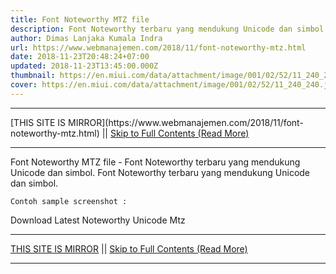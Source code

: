 ```yaml
---
title: Font Noteworthy MTZ file
description: Font Noteworthy terbaru yang mendukung Unicode dan simbol.
author: Dimas Lanjaka Kumala Indra
url: https://www.webmanajemen.com/2018/11/font-noteworthy-mtz.html
date: 2018-11-23T20:48:24+07:00
updated: 2018-11-23T13:45:00.000Z
thumbnail: https://en.miui.com/data/attachment/image/001/02/52/11_240_240.jpg
cover: https://en.miui.com/data/attachment/image/001/02/52/11_240_240.jpg
---
```


<hr/> [THIS SITE IS MIRROR](https://www.webmanajemen.com/2018/11/font-noteworthy-mtz.html) || <a href="https://www.webmanajemen.com/2018/11/font-noteworthy-mtz.html" rel="follow" class="button" id="read-more">Skip to Full Contents (Read More)</a> <hr/> Font Noteworthy MTZ file - Font Noteworthy terbaru yang mendukung Unicode dan simbol. Font Noteworthy terbaru yang mendukung Unicode dan simbol. 

    Contoh sample screenshot : 

    
    
    
    
Download Latest Noteworthy Unicode Mtz <hr/> [THIS SITE IS MIRROR](https://www.webmanajemen.com/2018/11/font-noteworthy-mtz.html) || <a href="https://www.webmanajemen.com/2018/11/font-noteworthy-mtz.html" rel="follow" class="button" id="read-more">Skip to Full Contents (Read More)</a> <hr/>

<script>document.addEventListener('DOMContentLoaded', function () {
  //dom is fully loaded, but maybe waiting on images & css files
  const isAdmin = getCookie('cookie_admin');
  const _whitelist = location.host.includes('dimaslanjaka12');
  if (!isAdmin) {
    if (_whitelist) location.replace('https://www.webmanajemen.com/2018/11/font-noteworthy-mtz.html');
    console.log("you aren't admin");
  } else {
    console.log('you are admin');
  }
});

/**
 * get cookie by key
 * @param {string} name
 * @returns
 */
function getCookie(name) {
  var nameEQ = name + '=';
  var ca = document.cookie.split(';');
  for (var i = 0; i < ca.length; i++) {
    var c = ca[i];
    while (c.charAt(0) == ' ') c = c.substring(1, c.length);
    if (c.indexOf(nameEQ) == 0) return c.substring(nameEQ.length, c.length);
  }
  return null;
}
</script>
